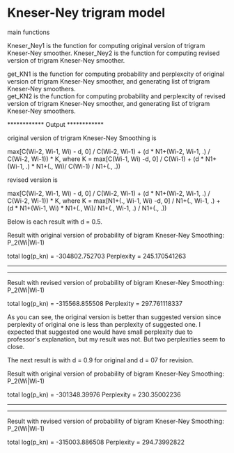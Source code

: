 # Kneser-Ney trigram model


main functions

Kneser_Ney1 is the function for computing original version of trigram Kneser-Ney smoother. 
Kneser_Ney2 is the function for computing revised version of trigram Kneser-Ney smoother.

get_KN1 is the function for computing probability and perplexcity of original version of trigram Kneser-Ney smoother,
and generating list of trigram Kneser-Ney smoothers.<br />
get_KN2 is the function for computing probability and perplexcity of revised version of trigram Kneser-Ney smoother,
and generating list of trigram Kneser-Ney smoothers.<br />


************ Output ************

original version of trigram Kneser-Ney Smoothing is

max[C(Wi-2, Wi-1, Wi) - d, 0] / C(Wi-2, Wi-1) + (d * N1+(Wi-2, Wi-1, .) / C(Wi-2, Wi-1)) * K,
where K = max[C(Wi-1, Wi) -d, 0] / C(Wi-1) + (d * N1+(Wi-1, .) * N1+(., Wi)/ C(Wi-1) / N1+(., .))

revised version is

max[C(Wi-2, Wi-1, Wi) - d, 0] / C(Wi-2, Wi-1) + (d * N1+(Wi-2, Wi-1, .) / C(Wi-2, Wi-1)) * K,
where K = max[N1+(., Wi-1, Wi) -d, 0] / N1+(., Wi-1, .) + (d * N1+(Wi-1, Wi) * N1+(., Wi)/ N1+(., Wi-1, .) / N1+(., .))

Below is each result with d = 0.5.

Result with original version of probability of bigram Kneser-Ney Smoothing: P_2(Wi|Wi-1)

total log(p_kn) = -304802.752703
Perplexity      = 245.170541263

-----------------------------------------------------------------------------------------------
-----------------------------------------------------------------------------------------------

Result with revised version of probability of bigram Kneser-Ney Smoothing: P_2(Wi|Wi-1)

total log(p_kn) = -315568.855508
Perplexity      = 297.761118337


As you can see, the original version is better than suggested version since perplexity of original one
is less than perplexity of suggested one. I expected that suggested one would have small perplexity due to
professor's explanation, but my result was not. But two perplexities seem to close.



The next result is with d = 0.9 for original and d = 07 for revision.

Result with original version of probability of bigram Kneser-Ney Smoothing: P_2(Wi|Wi-1)

total log(p_kn) = -301348.39976
Perplexity      = 230.35002236

-----------------------------------------------------------------------------------------------
-----------------------------------------------------------------------------------------------

Result with revised version of probability of bigram Kneser-Ney Smoothing: P_2(Wi|Wi-1)

total log(p_kn) = -315003.886508
Perplexity      = 294.73992822

